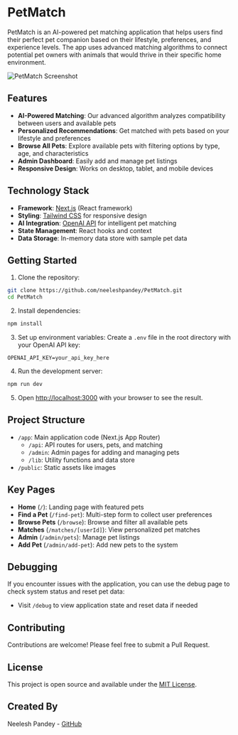# PetMatch

PetMatch is an AI-powered pet matching application that helps users find their perfect pet companion based on their lifestyle, preferences, and experience levels. The app uses advanced matching algorithms to connect potential pet owners with animals that would thrive in their specific home environment.

![PetMatch Screenshot](https://images.unsplash.com/photo-1450778869180-41d0601e046e?q=80&w=1200&auto=format&fit=crop)

## Features

- **AI-Powered Matching**: Our advanced algorithm analyzes compatibility between users and available pets
- **Personalized Recommendations**: Get matched with pets based on your lifestyle and preferences
- **Browse All Pets**: Explore available pets with filtering options by type, age, and characteristics
- **Admin Dashboard**: Easily add and manage pet listings
- **Responsive Design**: Works on desktop, tablet, and mobile devices

## Technology Stack

- **Framework**: [Next.js](https://nextjs.org) (React framework)
- **Styling**: [Tailwind CSS](https://tailwindcss.com) for responsive design
- **AI Integration**: [OpenAI API](https://openai.com) for intelligent pet matching
- **State Management**: React hooks and context
- **Data Storage**: In-memory data store with sample pet data

## Getting Started

1. Clone the repository:
```bash
git clone https://github.com/neeleshpandey/PetMatch.git
cd PetMatch
```

2. Install dependencies:
```bash
npm install
```

3. Set up environment variables:
Create a `.env` file in the root directory with your OpenAI API key:
```
OPENAI_API_KEY=your_api_key_here
```

4. Run the development server:
```bash
npm run dev
```

5. Open [http://localhost:3000](http://localhost:3000) with your browser to see the result.

## Project Structure

- `/app`: Main application code (Next.js App Router)
  - `/api`: API routes for users, pets, and matching
  - `/admin`: Admin pages for adding and managing pets
  - `/lib`: Utility functions and data store
- `/public`: Static assets like images

## Key Pages

- **Home** (`/`): Landing page with featured pets
- **Find a Pet** (`/find-pet`): Multi-step form to collect user preferences
- **Browse Pets** (`/browse`): Browse and filter all available pets
- **Matches** (`/matches/[userId]`): View personalized pet matches
- **Admin** (`/admin/pets`): Manage pet listings
- **Add Pet** (`/admin/add-pet`): Add new pets to the system

## Debugging

If you encounter issues with the application, you can use the debug page to check system status and reset pet data:

- Visit `/debug` to view application state and reset data if needed

## Contributing

Contributions are welcome! Please feel free to submit a Pull Request.

## License

This project is open source and available under the [MIT License](LICENSE).

## Created By

Neelesh Pandey - [GitHub](https://github.com/neeleshpandey)
